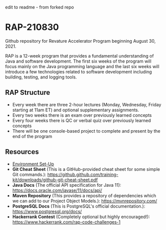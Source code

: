 edit to readme - from forked repo

# RAP-210830
Github repository for Revature Accelerator Program beginning August 30, 2021.

RAP is a 12-week program that provides a fundamental understanding of Java and software development. The first six weeks of the program will focus mainly on the Java programming language and the last six weeks will introduce a few technologies related to software development including building, testing, and logging tools.
 
## RAP Structure
* Every week there are three 2-hour lectures (Monday, Wednesday, Friday starting at 11am ET) and optional supplementary assignments.
* Every two weeks there is an exam over previously learned concepts
* Every four weeks there is QC or verbal quiz over previously learned concepts
* There will be one console-based project to complete and present by the end of the program

## Resources
* [Environment Set-Up](./environment-setup/environment-setup.md)
*  **Git Cheat Sheet** (This is a GitHub-provided cheat sheet for some simple Git commands.): https://github.github.com/training-kit/downloads/github-git-cheat-sheet.pdf
*  **Java Docs** (The official API specification for Java 11): https://docs.oracle.com/javase/11/docs/api/
*  **Maven Repository** (This provides a repository of dependencies which we can add to our Project Object Models.): https://mvnrepository.com/
*  **PostgreSQL Docs** (This is PostgreSQL's official documentation.): https://www.postgresql.org/docs/
* **Hackerrank Contest** (Completely optional but highly encouraged!): https://www.hackerrank.com/rap-code-challenges-1
